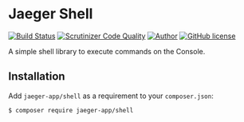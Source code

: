 # Jaeger Shell

[![Build Status](https://travis-ci.org/jaeger-app/shell.svg?branch=master)](https://travis-ci.org/jaeger-app/shell)
[![Scrutinizer Code Quality](https://scrutinizer-ci.com/g/jaeger-app/shell/badges/quality-score.png?b=master)](https://scrutinizer-ci.com/g/jaeger-app/shell/?branch=master)
[![Author](http://img.shields.io/badge/author-@mithra62-blue.svg?style=flat-square)](https://twitter.com/mithra62)
[![GitHub license](https://img.shields.io/badge/license-MIT-blue.svg)](https://raw.githubusercontent.com/jaeger-app/bootstrap/master/LICENSE) 

A simple shell library to execute commands on the Console. 

## Installation

Add `jaeger-app/shell` as a requirement to your `composer.json`:

```bash
$ composer require jaeger-app/shell
```